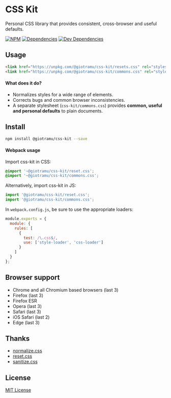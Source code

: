 # CSS Kit

Personal CSS library that provides consistent, cross-browser and useful defaults.

[![NPM][npm-badge]][npm]
[![Dependencies][deps-badge]][deps]
[![Dev Dependencies][devdeps-badge]][devdeps]

## Usage

```html
<link href="https://unpkg.com/@giotramu/css-kit/resets.css" rel="stylesheet" />
<link href="https://unpkg.com/@giotramu/css-kit/commons.css" rel="stylesheet" />
```

#### What does it do?

- Normalizes styles for a wide range of elements.
- Corrects bugs and common browser inconsistencies.
- A separate stylesheet (`css-kit/commons.css`) provides **common, useful and personal defaults** to plain documents.

## Install

```sh
npm install @giotramu/css-kit --save
```

#### Webpack usage

Import css-kit in CSS:

```css
@import '~@giotramu/css-kit/reset.css';
@import '~@giotramu/css-kit/commons.css';
```

Alternatively, import css-kit in JS:

```js
import '@giotramu/css-kit/reset.css';
import '@giotramu/css-kit/commons.css';
```

In `webpack.config.js`, be sure to use the appropriate loaders:

```js
module.exports = {
  module: {
    rules: [
      {
        test: /\.css$/,
        use: ['style-loader', 'css-loader']
      }
    ]
  }
};
```

## Browser support

- Chrome and all Chromium based browsers (last 3)
- Firefox (last 3)
- Firefox ESR
- Opera (last 3)
- Safari (last 3)
- iOS Safari (last 2)
- Edge (last 3)

## Thanks

- [normalize.css]
- [reset.css]
- [sanitize.css]

## License

[MIT License](./LICENSE)

<!---
  L I N K S
-->

[npm]: https://www.npmjs.com/package/@giotramu/css-kit
[npm-badge]: https://badgen.net/npm/v/@giotramu/css-kit?icon=npm&label=npm%20package
[deps]: https://david-dm.org/giotramu/css-kit
[deps-badge]: https://badgen.net/david/dep/giotramu/css-kit
[devdeps]: https://david-dm.org/giotramu/css-kit?type=dev
[devdeps-badge]: https://badgen.net/david/dev/giotramu/css-kit
[normalize.css]: https://github.com/csstools/normalize.css
[reset.css]: http://meyerweb.com/eric/tools/css/reset
[sanitize.css]: https://github.com/csstools/sanitize.css

